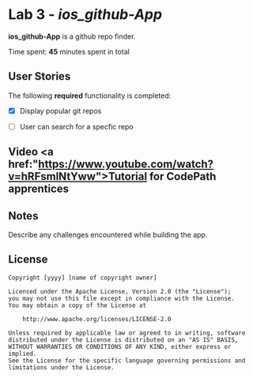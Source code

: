 # Lab 3 - *ios_github-App*

**ios_github-App** is a github repo finder.

Time spent: **45** minutes spent in total

## User Stories

The following **required** functionality is completed:

- [x] Display popular git repos
- [ ] User can search for a specfic repo


## Video <a href:"https://www.youtube.com/watch?v=hRFsmlNtYww">Tutorial</a> for CodePath apprentices


## Notes

Describe any challenges encountered while building the app.

## License

    Copyright [yyyy] [name of copyright owner]

    Licensed under the Apache License, Version 2.0 (the "License");
    you may not use this file except in compliance with the License.
    You may obtain a copy of the License at

        http://www.apache.org/licenses/LICENSE-2.0

    Unless required by applicable law or agreed to in writing, software
    distributed under the License is distributed on an "AS IS" BASIS,
    WITHOUT WARRANTIES OR CONDITIONS OF ANY KIND, either express or implied.
    See the License for the specific language governing permissions and
    limitations under the License.
